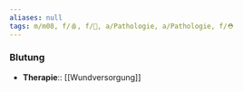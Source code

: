 ```yaml
---
aliases: null
tags: m/m08, f/🩸, f/🦴, a/Pathologie, a/Pathologie, f/⛑️
---
```

### Blutung
- **Therapie**:: [[Wundversorgung]]